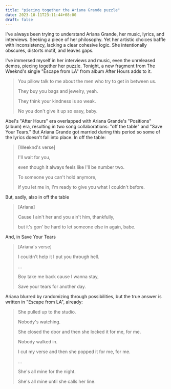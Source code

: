 ```yaml
---
title: "piecing together the Ariana Grande puzzle"
date: 2023-10-11T23:11:44+08:00
draft: false
---
```


I've always been trying to understand Ariana Grande, her music, lyrics, and interviews. Seeking a piece of her philosophy. Yet her artistic choices baffle with inconsistency, lacking a clear cohesive logic. She intentionally obscures, distorts motif, and leaves gaps.

I've immersed myself in her interviews and music, even the unreleased demos, piecing together her puzzle. Tonight, a new fragment from The Weeknd's single "Escape from LA" from album After Hours adds to it.

> You pillow talk to me about the men who try to get in between us.
>
> They buy you bags and jewelry, yeah.
>
> They think your kindness is so weak.
>
> No you don't give it up so easy, baby.

Abel's "After Hours" era overlapped with Ariana Grande's "Positions" (album) era, resulting in two song collaborations: "off the table" and "Save Your Tears." But Ariana Grande got married during this period so some of the lyrics doesn't fall into place. In off the table:

> [Weeknd's verse] 
>
> I'll wait for you,
>
> even though it always feels like I'll be number two.
>
> To someone you can't hold anymore,
>
> if you let me in, I'm ready to give you what I couldn't before.

But, sadly, also in off the table

> [Ariana]
>
> Cause I ain't her and you ain't him, thankfully,
>
> but it's gon' be hard to let someone else in again, babe.

And, in Save Your Tears

> [Ariana's verse]
>
> I couldn't help it I put you through hell.
>
> ...
>
> Boy take me back cause I wanna stay,
>
> Save your tears for another day.

Ariana blurred by randomizing through possibilities, but the true answer is written in "Escape from LA", already:

> She pulled up to the studio.
>
> Nobody's watching.
>
> She closed the door and then she locked it for me, for me.
>
> Nobody walked in.
>
> I cut my verse and then she popped it for me, for me.
>
> ...
>
> She's all mine for the night.
>
> She's all mine until she calls her line.
